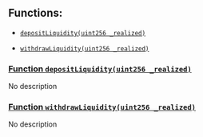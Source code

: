 ## Functions:

- [`depositLiquidity(uint256 _realized)`](#MarginLiquidityPoolInterface-depositLiquidity-uint256-)

- [`withdrawLiquidity(uint256 _realized)`](#MarginLiquidityPoolInterface-withdrawLiquidity-uint256-)

### [Function `depositLiquidity(uint256 _realized)`](#MarginLiquidityPoolInterface-depositLiquidity-uint256-)

No description

### [Function `withdrawLiquidity(uint256 _realized)`](#MarginLiquidityPoolInterface-withdrawLiquidity-uint256-)

No description
